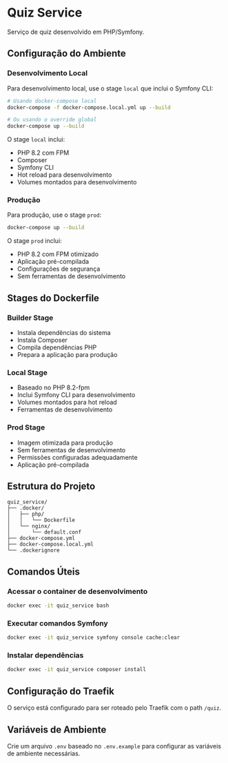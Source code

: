 # Quiz Service

Serviço de quiz desenvolvido em PHP/Symfony.

## Configuração do Ambiente

### Desenvolvimento Local

Para desenvolvimento local, use o stage `local` que inclui o Symfony CLI:

```bash
# Usando docker-compose local
docker-compose -f docker-compose.local.yml up --build

# Ou usando o override global
docker-compose up --build
```

O stage `local` inclui:
- PHP 8.2 com FPM
- Composer
- Symfony CLI
- Hot reload para desenvolvimento
- Volumes montados para desenvolvimento

### Produção

Para produção, use o stage `prod`:

```bash
docker-compose up --build
```

O stage `prod` inclui:
- PHP 8.2 com FPM otimizado
- Aplicação pré-compilada
- Configurações de segurança
- Sem ferramentas de desenvolvimento

## Stages do Dockerfile

### Builder Stage
- Instala dependências do sistema
- Instala Composer
- Compila dependências PHP
- Prepara a aplicação para produção

### Local Stage
- Baseado no PHP 8.2-fpm
- Inclui Symfony CLI para desenvolvimento
- Volumes montados para hot reload
- Ferramentas de desenvolvimento

### Prod Stage
- Imagem otimizada para produção
- Sem ferramentas de desenvolvimento
- Permissões configuradas adequadamente
- Aplicação pré-compilada

## Estrutura do Projeto

```
quiz_service/
├── .docker/
│   ├── php/
│   │   └── Dockerfile
│   └── nginx/
│       └── default.conf
├── docker-compose.yml
├── docker-compose.local.yml
└── .dockerignore
```

## Comandos Úteis

### Acessar o container de desenvolvimento
```bash
docker exec -it quiz_service bash
```

### Executar comandos Symfony
```bash
docker exec -it quiz_service symfony console cache:clear
```

### Instalar dependências
```bash
docker exec -it quiz_service composer install
```

## Configuração do Traefik

O serviço está configurado para ser roteado pelo Traefik com o path `/quiz`.

## Variáveis de Ambiente

Crie um arquivo `.env` baseado no `.env.example` para configurar as variáveis de ambiente necessárias. 
